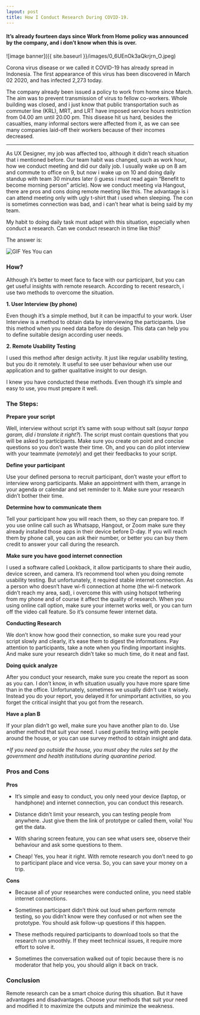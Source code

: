 ```yaml
---
layout: post
title: How I Conduct Research During COVID-19.
---
```


#### It’s already fourteen days since Work from Home policy was announced by the company, and i don’t know when this is over.

![image banner]({{ site.baseurl }}/images/0_6UEnOk3aQkrjrn_O.jpeg)

Corona virus disease or we called it COVID-19 has already spread in Indonesia. The first appearance of this virus has been discovered in March 02 2020, and has infected 2,273 today.

The company already been issued a policy to work from home since March. The aim was to prevent transmission of virus to fellow co-workers. Whole building was closed, and i just know that public transportation such as commuter line (KRL), MRT, and LRT have imposed service hours restriction from 04.00 am until 20.00 pm. This disease hit us hard, besides the casualties, many informal sectors were affected from it, as we can see many companies laid-off their workers because of their incomes decreased.

---

As UX Designer, my job was affected too, although it didn’t reach situation that i mentioned before. Our team habit was changed, such as work hour, how we conduct meeting and did our daily job. I usually wake up on 8 am and commute to office on 9, but now i wake up on 10 and doing daily standup with team 30 minutes later (i guess i must read again “Benefit to become morning person” article). Now we conduct meeting via Hangout, there are pros and cons doing remote meeting like this. The advantage is i can attend meeting only with ugly t-shirt that i used when sleeping. The con is sometimes connection was bad, and i can’t hear what is being said by my team.

My habit to doing daily task must adapt with this situation, especially when conduct a research. Can we conduct research in time like this?

The answer is:

![GIF Yes You can](https://media.giphy.com/media/1fXcl6MEoOQvbOw3ZS/giphy.gif)

### How?

Although it’s better to meet face to face with our participant, but you can get useful insights with remote research. According to recent research, i use two methods to overcome the situation.

**1. User Interview (by phone)**

Even though it’s a simple method, but it can be impactful to your work. User Interview is a method to obtain data by interviewing the participants. Use this method when you need data before do design. This data can help you to define suitable design according user needs.

**2. Remote Usability Testing**

I used this method after design activity. It just like regular usability testing, but you do it remotely. It useful to see user behaviour when use our application and to gather qualitative insight to our design.

I knew you have conducted these methods. Even though it’s simple and easy to use, you must prepare it well.

### The Steps:

**Prepare your script**

Well, interview without script it’s same with soup without salt (_sayur tanpa garam, did i translate it right?_). The script must contain questions that you will be asked to participants. Make sure you create on point and concise questions so you don’t waste their time. Oh, and you can do pilot interview with your teammate (_remotely_) and get their feedbacks to your script.

**Define your participant**

Use your defined persona to recruit participant, don’t waste your effort to interview wrong participants. Make an appointment with them, arrange in your agenda or calendar and set reminder to it. Make sure your research didn’t bother their time.

**Determine how to communicate them**

Tell your participant how you will reach them, so they can prepare too. If you use online call such as Whatsapp, Hangout, or Zoom make sure they already installed those apps in their device before D-day. If you will reach them by phone call, you can ask their number, or better you can buy them credit to answer your call during the research.

**Make sure you have good internet connection**

I used a software called Lookback, it allow participants to share their audio, device screen, and camera. It’s recommend tool when you doing remote usability testing. But unfortunately, it required stable internet connection. As a person who doesn’t have wi-fi connection at home (the wi-fi network didn’t reach my area, sad), i overcome this with using hotspot tethering from my phone and of course it affect the quality of research. When you using online call option, make sure your internet works well, or you can turn off the video call feature. So it’s consume fewer internet data.

**Conducting Research**

We don’t know how good their connection, so make sure you read your script slowly and clearly, it’s ease them to digest the informations. Pay attention to participants, take a note when you finding important insights. And make sure your research didn’t take so much time, do it neat and fast.

**Doing quick analyze**

After you conduct your research, make sure you create the report as soon as you can. I don’t know, in wfh situation usually you have more spare time than in the office. Unfortunately, sometimes we usually didn’t use it wisely. Instead you do your report, you delayed it for unimportant activities, so you forget the critical insight that you got from the research.

**Have a plan B**

If your plan didn’t go well, make sure you have another plan to do. Use another method that suit your need. I used guerilla testing with people around the house, or you can use survey method to obtain insight and data.

_*If you need go outside the house, you must obey the rules set by the government
and health institutions during quarantine period._

### Pros and Cons

**Pros**

* It’s simple and easy to conduct, you only need your device (laptop, or handphone) and internet connection, you can conduct this research.

* Distance didn’t limit your research, you can testing people from anywhere. Just give them the link of prototype or called them, voila! You get the data.

* With sharing screen feature, you can see what users see, observe their behaviour and ask some questions to them.

* Cheap! Yes, you hear it right. With remote research you don’t need to go to participant place and vice versa. So, you can save your money on a trip.

**Cons**

* Because all of your researches were conducted online, you need stable internet connections.

* Sometimes participant didn’t think out loud when perform remote testing, so you didn’t know were they confused or not when see the prototype. You should ask follow-up questions if this happen.

* These methods required participants to download tools so that the research run smoothly. If they meet technical issues, it require more effort to solve it.

* Sometimes the conversation walked out of topic because there is no moderator that help you, you should align it back on track.

### Conclusion

Remote research can be a smart choice during this situation. But it have advantages and disadvantages. Choose your methods that suit your need and modified it to maximize the outputs and minimize the weakness.
